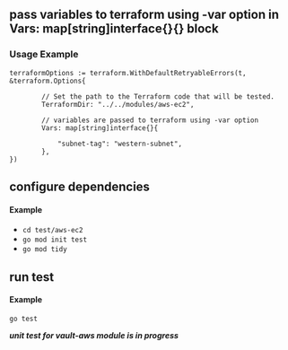## pass variables to terraform using -var option in Vars: map[string]interface{}{} block

### Usage Example
~~~
terraformOptions := terraform.WithDefaultRetryableErrors(t, &terraform.Options{

		// Set the path to the Terraform code that will be tested.
		TerraformDir: "../../modules/aws-ec2",

		// variables are passed to terraform using -var option
		Vars: map[string]interface{}{

			"subnet-tag": "western-subnet",
		},
})
~~~

## configure dependencies

#### Example
- `cd test/aws-ec2`
- `go mod init test`
- `go mod tidy`

## run test

#### Example
`go test`

***unit test for vault-aws module is in progress***